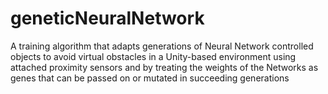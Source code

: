 # geneticNeuralNetwork
A training algorithm that adapts generations of Neural Network controlled objects to avoid virtual obstacles in a Unity-based environment using attached proximity sensors and by treating the weights of the Networks as genes that can be passed on or mutated in succeeding generations
